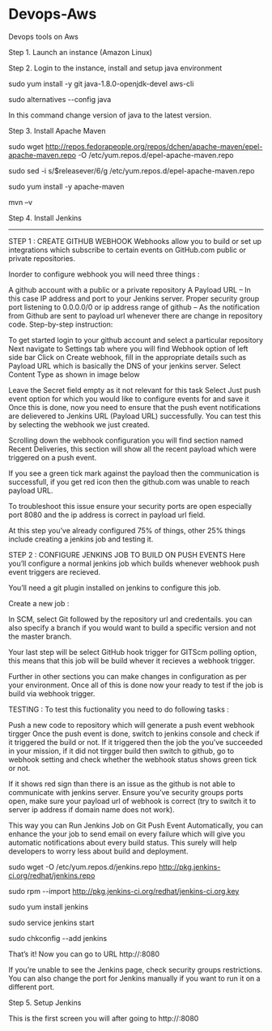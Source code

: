 # Devops-Aws
Devops tools on Aws

 Step 1.  Launch an instance (Amazon Linux) 

Step 2.  Login to the instance, install and setup java environment 

sudo yum install -y git  java-1.8.0-openjdk-devel aws-cli

sudo alternatives --config java

In this command change version of java to the latest version.

Step 3. Install Apache Maven 

sudo wget http://repos.fedorapeople.org/repos/dchen/apache-maven/epel-apache-maven.repo -O /etc/yum.repos.d/epel-apache-maven.repo

sudo sed -i s/\$releasever/6/g /etc/yum.repos.d/epel-apache-maven.repo

sudo yum install -y apache-maven

mvn –v

Step 4.  Install Jenkins 

-----------------------------------------------------------------------------------------------------------------------------
STEP 1 :  CREATE GITHUB WEBHOOK
Webhooks allow you to build or set up integrations which subscribe to certain events on GitHub.com public or private repositories.

Inorder to configure webhook you will need three things :

A github account with a public or a private repository
A Payload URL – In this case IP address and port to your Jenkins server.
Proper security group port listening to 0.0.0.0/0 or ip address range of github – As the notification from Github are sent to payload url whenever there are change in repository code.
Step-by-step instruction:

To get started login to your github account and select a particular repository
Next navigate to Settings tab where you will find Webhook option of left side bar
Click on Create webhook, fill in the appropriate details such as Payload URL which is basically the DNS of your jenkins server.
Select Content Type as shown in image below


Leave the Secret field empty as it not relevant for this task 
Select Just push event option for which you would like to configure events for and save it
Once this is done, now you need to ensure that the push event notifications are delievered to Jenkins URL (Payload URL) successfully. You can test this by selecting the webhook we just created.

Scrolling down the webhook configuration you will find section named Recent Deliveries, this section will show all the recent payload which were triggered on a push event. 

If you see a green tick mark against the payload then the communication is successfull, if you get red icon then the github.com was unable to reach payload URL.

To troubleshoot this issue ensure your security ports are open especially port 8080 and the ip address is correct in payload url field.


At this step you’ve already configured 75% of things, other 25% things include creating a jenkins job and testing it.

 

STEP 2 : CONFIGURE JENKINS JOB TO BUILD ON PUSH EVENTS
Here you’ll configure a normal jenkins job which builds whenever webhook push event triggers are recieved.

You’ll need a git plugin installed on jenkins to configure this job.

Create a new job :



In SCM, select Git followed by the repository url and credentails. you can also specify a branch if you would want to build a specific version and not the master branch.



Your last step will be select GitHub hook trigger for GITScm polling option, this means that this job will be build whever it recieves a webhook trigger.



Further in other sections you can make changes in configuration as per your environment. Once all of this is done now your ready to test if the job is build via webhook trigger.

TESTING :
To test this fuctionality you need to do following tasks :

Push a new code to repository which will generate a push event webhook tirgger
Once the push event is done, switch to jenkins console and check if it triggered the build or not.
If it triggered then the job the you’ve succeeded in your mission, if it did not tirgger build then switch to github, go to webhook setting and check whether the webhook status shows green tick or not.


If it shows red sign than there is an issue as the github is not able to communicate with jenkins server. Ensure you’ve security groups ports open, make sure your payload url of webhook is correct (try to switch it to server ip address if domain name does not work).

This way you can Run Jenkins Job on Git Push Event Automatically, you can enhance the your job to send email on every failure which will give you automatic notifications about every build status. This surely will help developers to worry less about build and deployment.

sudo wget -O /etc/yum.repos.d/jenkins.repo http://pkg.jenkins-ci.org/redhat/jenkins.repo

sudo rpm --import http://pkg.jenkins-ci.org/redhat/jenkins-ci.org.key

sudo yum install jenkins

sudo service jenkins start

sudo chkconfig --add jenkins

That’s it! Now you can go to URL http://<instance ip>:8080

If you’re unable to see the Jenkins page, check security groups restrictions. You can also change the port for Jenkins manually if you want to run it on a different port.

Step 5. Setup Jenkins

This is the first screen you will after going to http://<instance ip>:8080

